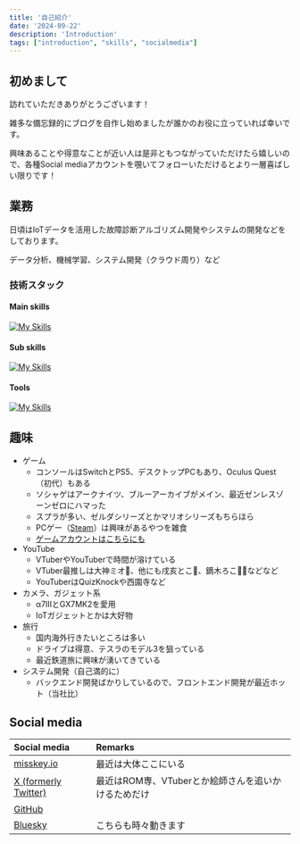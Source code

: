 ```yaml
---
title: '自己紹介'
date: '2024-09-22'
description: 'Introduction'
tags: ["introduction", "skills", "socialmedia"]
---
```


## 初めまして

訪れていただきありがとうございます！

雑多な備忘録的にブログを自作し始めましたが誰かのお役に立っていれば幸いです。

興味あることや得意なことが近い人は是非ともつながっていただけたら嬉しいので、各種Social mediaアカウントを覗いてフォローいただけるとより一層喜ばしい限りです！

## 業務

日頃はIoTデータを活用した故障診断アルゴリズム開発やシステムの開発などをしております。

データ分析、機械学習、システム開発（クラウド周り）など

### 技術スタック

#### Main skills

[![My Skills](https://skillicons.dev/icons?i=py,sklearn,tensorflow,linux,ubuntu,aws,dynamodb,postgres,sqlite,md,git,gitlab,github,bash,regex&perline=8)](https://skillicons.dev)

#### Sub skills

[![My Skills](https://skillicons.dev/icons?i=docker,c,cloudflare,firebase,vercel,html,css,js,ts,nodejs,react,nextjs,vue,nuxtjs,bootstrap,tailwind,vuetify,opencv,selenium&perline=8)](https://skillicons.dev)

#### Tools
[![My Skills](https://skillicons.dev/icons?i=vscode,obsidian,latex&perline=8)](https://skillicons.dev)

## 趣味

- ゲーム
  - コンソールはSwitchとPS5、デスクトップPCもあり、Oculus Quest（初代）もある
  - ソシャゲはアークナイツ、ブルーアーカイブがメイン、最近ゼンレスゾーンゼロにハマった
  - スプラが多い、ゼルダシリーズとかマリオシリーズもちらほら
  - PCゲー（[Steam](https://steamcommunity.com/id/laplusdestiny/)）は興味があるやつを雑食
  - [ゲームアカウントはこちらにも](/network)
- YouTube
  - VTuberやYouTuberで時間が溶けている
  - VTuber最推しは大神ミオ🌲、他にも戌亥とこ🍹、鏑木ろこ🍕🎢などなど
  - YouTuberはQuizKnockや西園寺など
- カメラ、ガジェット系
  - α7IIIとGX7MK2を愛用
  - IoTガジェットとかは大好物
- 旅行
  - 国内海外行きたいところは多い
  - ドライブは得意、テスラのモデル3を狙っている
  - 最近鉄道旅に興味が湧いてきている
- システム開発（自己満的に）
  - バックエンド開発ばかりしているので、フロントエンド開発が最近ホット（当社比）

## Social media

| Social media                                          | Remarks                                             |
| :---------------------------------------------------- | :-------------------------------------------------- |
| [misskey.io](https://misskey.io/@Laplusdestiny)       | 最近は大体ここにいる                                |
| [X (formerly Twitter)](https://x.com/Laplusdestiny)   | 最近はROM専、VTuberとか絵師さんを追いかけるためだけ |
| [GitHub](https://github.com/Laplusdestiny)            |                                                     |
| [Bluesky](https://bsky.app/profile/laplusdestiny.com) | こちらも時々動きます                                |
